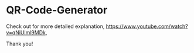 # QR-Code-Generator

Check out for more detailed explanation, https://www.youtube.com/watch?v=qNiUlml9MDk,

Thank you!

